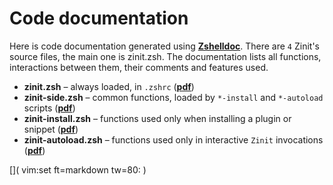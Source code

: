 # Code documentation

Here is code documentation generated using [**Zshelldoc**](https://github.com/zdharma-continuum/zshelldoc).
There are `4` Zinit's source files, the main one is zinit.zsh. The documentation
lists all functions, interactions between them, their comments and features used.

 * **zinit.zsh** – always loaded, in `.zshrc` ([**pdf**](http://zdharma.org/zinit/zinit.zsh.pdf))
 * **zinit-side.zsh** – common functions, loaded by `*-install` and `*-autoload` scripts ([**pdf**](http://zdharma.org/zinit/zinit-side.zsh.pdf))
 * **zinit-install.zsh** – functions used only when installing a plugin or snippet ([**pdf**](http://zdharma.org/zinit/zinit-install.zsh.pdf))
 * **zinit-autoload.zsh** – functions used only in interactive `Zinit` invocations ([**pdf**](http://zdharma.org/zinit/zinit-autoload.zsh.pdf))

[]( vim:set ft=markdown tw=80: )

